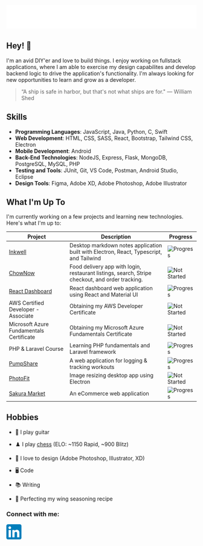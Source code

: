 <div align="center">
  <img src="git_headerGradient.svg"/>
</div>

## Hey! 👋

I'm an avid DIY'er and love to build things. I enjoy working on fullstack applications, where I am able to exercise my design capabilites and develop backend logic to drive the application's functionality. I'm always looking for new opportunities to learn and grow as a developer.

> “A ship is safe in harbor, but that's not what ships are for." — William Shed

## Skills

- **Programming Languages**: JavaScript, Java, Python, C, Swift
- **Web Development**: HTML, CSS, SASS, React, Bootstrap, Tailwind CSS, Electron
- **Mobile Development**: Android
- **Back-End Technologies**: NodeJS, Express, Flask, MongoDB, PostgreSQL, MySQL, PHP
- **Testing and Tools**: JUnit, Git, VS Code, Postman, Android Studio, Eclipse
- **Design Tools**: Figma, Adobe XD, Adobe Photoshop, Adobe Illustrator

## What I'm Up To

I'm currently working on a few projects and learning new technologies. Here's what I'm up to:

| Project                                                          | Description                                                                                     | Progress                                                                |
| ---------------------------------------------------------------- | ----------------------------------------------------------------------------------------------- | ----------------------------------------------------------------------- |
| [Inkwell](https://github.com/fredschuck/inkwell)                 | Desktop markdown notes application built with Electron, React, Typescript, and Tailwind         | ![Progress](https://progress-bar.dev/15/?scale=100&width=150&suffix=%)  |
| [ChowNow](https://github.com/fredschuck/ChowNow)                 | Food delivery app with login, restaurant listings, search, Stripe checkout, and order tracking. | ![Not Started](https://img.shields.io/badge/not%20started-5A5A5A)       |
| [React Dashboard](https://github.com/fredschuck/react-dashboard) | React dashboard web application using React and Material UI                                     | ![Progress](https://progress-bar.dev/20/?scale=100&width=150&suffix=%)  |
| AWS Certified Developer - Associate                              | Obtaining my AWS Developer Certificate                                                          | ![Not Started](https://img.shields.io/badge/not%20started-5A5A5A)       |
| Microsoft Azure Fundamentals Certificate                         | Obtaining my Microsoft Azure Fundamentals Certificate                                           | ![Not Started](https://img.shields.io/badge/not%20started-5A5A5A)       |
| PHP & Laravel Course                                             | Learning PHP fundamentals and Laravel framework                                                 | ![Progress](https://progress-bar.dev/40/?scale=100&width=150&suffix=%)  |
| [PumpShare](https://github.com/lukesnc/pumpshare)                | A web application for logging & tracking workouts                                               | ![Progress](https://progress-bar.dev/70/?scale=100&width=150&suffix=%)  |
| [PhotoFit](https://github.com/fredschuck/image-resizer)          | Image resizing desktop app using Electron                                                       | ![Not Started](https://img.shields.io/badge/done-0277A3)                |
| [Sakura Market](https://github.com/fredschuck/sakura-market)     | An eCommerce web application                                                                    | ![Progress](https://progress-bar.dev/100/?scale=100&width=150&suffix=%) |

## Hobbies

- 🎸 I play guitar

- ♟️ I play [chess](https://www.chess.com/member/fredschuck) (ELO: ~1150 Rapid, ~900 Blitz)

- 🎨 I love to design (Adobe Photoshop, Illustrator, XD)

- 🖥️ Code

- 📚 Writing

- 🍗 Perfecting my wing seasoning recipe

<h3 align="left">Connect with me:</h3>
<p align="left">
<a href="https://linkedin.com/in/fredschuck" target="blank">
 <img src="LinkedIn_icon.svg" width="40"/>
 </a>
</p>

<!-- <div align="center">
  <br><br>
  <img src="honest-work.jpg" width="40%" />
</div> -->
